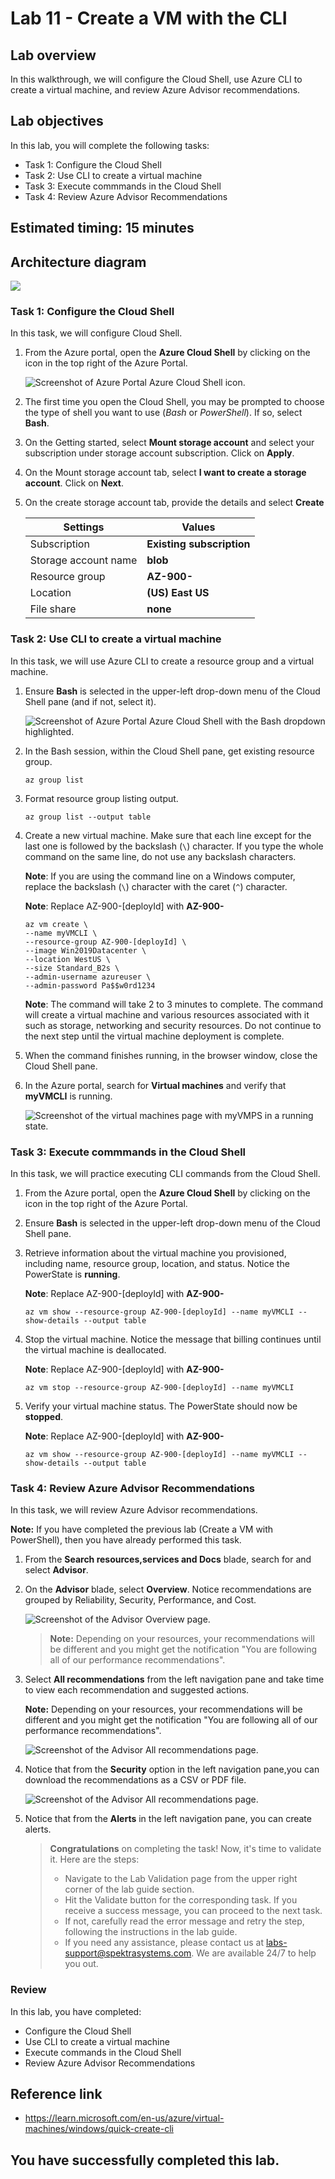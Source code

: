 # Lab 11 - Create a VM with the CLI

## Lab overview

In this walkthrough, we will configure the Cloud Shell, use Azure CLI to create a virtual machine, and review Azure Advisor recommendations.

## Lab objectives

In this lab, you will complete the following tasks:

+ Task 1: Configure the Cloud Shell
+ Task 2: Use CLI to create a virtual machine
+ Task 3: Execute commmands in the Cloud Shell
+ Task 4: Review Azure Advisor Recommendations

## Estimated timing: 15 minutes

## Architecture diagram

![](../images/az900lab11.png)

### Task 1: Configure the Cloud Shell

In this task, we will configure Cloud Shell. 

1. From the Azure portal, open the **Azure Cloud Shell** by clicking on the icon in the top right of the Azure Portal.

    ![Screenshot of Azure Portal Azure Cloud Shell icon.](../images/AZ-900-1101.png)

1. The first time you open the Cloud Shell, you may be prompted to choose the type of shell you want to use (*Bash* or *PowerShell*). If so, select **Bash**.
   
1. On the Getting started, select **Mount storage account** and select your subscription under storage account subscription. Click on **Apply**.

1. On the Mount storage account tab, select **I want to create a storage account**. Click on **Next**.

1. On the create storage account tab, provide the details and select **Create**

    | Settings | Values |
    |  -- | -- |
    | Subscription | **Existing subscription**|
    | Storage account name | **blob<inject key="DeploymentID" enableCopy="false"/>**|
    | Resource group | **AZ-900-<inject key="DeploymentID" enableCopy="false"/>**|
    | Location | **(US) East US**|
    | File share | **none**|

### Task 2: Use CLI to create a virtual machine

In this task, we will use Azure CLI to create a resource group and a virtual machine.  

1. Ensure **Bash** is selected in the upper-left drop-down menu of the Cloud Shell pane (and if not, select it).

    ![Screenshot of Azure Portal Azure Cloud Shell with the Bash dropdown highlighted.](../images/image-002.png)

1. In the Bash session, within the Cloud Shell pane, get existing resource group. 

    ```cli
    az group list
    ```

1. Format resource group listing output.

    ```cli
    az group list --output table
    ```

1. Create a new virtual machine. Make sure that each line except for the last one is followed by the backslash (`\`) character. If you type the whole command on the same line, do not use any backslash characters. 

    **Note**: If you are using the command line on a Windows computer, replace the backslash (`\`) character with the caret (`^`) character.
    
    **Note**: Replace AZ-900-[deployId] with  **AZ-900-<inject key="DeploymentID" enableCopy="false"/>**

    ```cli
    az vm create \
    --name myVMCLI \
    --resource-group AZ-900-[deployId] \
    --image Win2019Datacenter \
    --location WestUS \
    --size Standard_B2s \
    --admin-username azureuser \
    --admin-password Pa$$w0rd1234
    ```    
    **Note**: The command will take 2 to 3 minutes to complete. The command will create a virtual machine and various resources associated with it such as storage, networking and security resources. Do not continue to the next step until the virtual machine deployment is complete. 

1. When the command finishes running, in the browser window, close the Cloud Shell pane.

1. In the Azure portal, search for **Virtual machines** and verify that **myVMCLI** is running.

    ![Screenshot of the virtual machines page with myVMPS in a running state.](../images/l10.4.1.png)

### Task 3: Execute commmands in the Cloud Shell

In this task, we will practice executing CLI commands from the Cloud Shell. 

1. From the Azure portal, open the **Azure Cloud Shell** by clicking on the icon in the top right of the Azure Portal.

1. Ensure **Bash** is selected in the upper-left drop-down menu of the Cloud Shell pane.

1. Retrieve information about the virtual machine you provisioned, including name, resource group, location, and status. Notice the PowerState is **running**.

   **Note**: Replace AZ-900-[deployId] with  **AZ-900-<inject key="DeploymentID" enableCopy="false"/>**

    ```cli
    az vm show --resource-group AZ-900-[deployId] --name myVMCLI --show-details --output table 
    ```
1. Stop the virtual machine. Notice the message that billing continues until the virtual machine is deallocated.
   
   **Note**: Replace AZ-900-[deployId] with **AZ-900-<inject key="DeploymentID" enableCopy="false"/>**

    ```cli
    az vm stop --resource-group AZ-900-[deployId] --name myVMCLI
    ```

1. Verify your virtual machine status. The PowerState should now be **stopped**.

   **Note**: Replace AZ-900-[deployId] with  **AZ-900-<inject key="DeploymentID" enableCopy="false"/>**

    ```cli
    az vm show --resource-group AZ-900-[deployId] --name myVMCLI --show-details --output table 
    ```

### Task 4: Review Azure Advisor Recommendations

In this task, we will review Azure Advisor recommendations.

   **Note:** If you have completed the previous lab (Create a VM with PowerShell), then you have already performed this task. 

1. From the **Search resources,services and Docs** blade, search for and select **Advisor**.

1. On the **Advisor** blade, select **Overview**. Notice recommendations are grouped by Reliability, Security, Performance, and Cost.

    ![Screenshot of the Advisor Overview page. ](../images/l10.2.png)

    >**Note:** Depending on your resources, your recommendations will be different and you might get the notification "You are following all of our performance recommendations".

1. Select **All recommendations** from the left navigation pane and take time to view each recommendation and suggested actions.

    **Note:** Depending on your resources, your recommendations will be different and you might get the notification "You are following all of our performance recommendations".

    ![Screenshot of the Advisor All recommendations page. ](../images/l10.3.png)

1. Notice that from the **Security** option in the left navigation pane,you can download the recommendations as a CSV or PDF file.

    ![Screenshot of the Advisor All recommendations page. ](../images/l10.1.png)

1. Notice that from the **Alerts** in the left navigation pane, you can create alerts.

   <validation step="b137934a-9c09-4976-8012-033240753e99" />

    >**Congratulations** on completing the task! Now, it's time to validate it. Here are the steps:
    > - Navigate to the Lab Validation page from the upper right corner of the lab guide section.
    > - Hit the Validate button for the corresponding task. If you receive a success message, you can proceed to the next task. 
    > - If not, carefully read the error message and retry the step, following the instructions in the lab guide.
    > - If you need any assistance, please contact us at labs-support@spektrasystems.com. We are available 24/7 to help you out.

     
### Review
In this lab, you have completed:
- Configure the Cloud Shell
- Use CLI to create a virtual machine
- Execute commands in the Cloud Shell
- Review Azure Advisor Recommendations

 ## Reference link

- https://learn.microsoft.com/en-us/azure/virtual-machines/windows/quick-create-cli
   
## You have successfully completed this lab.

